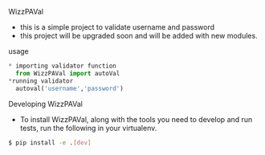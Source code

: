 WizzPAVal
* this is a simple project to validate username and password
* this project will be upgraded soon and will be added with new modules. 

usage 
```python
* importing validator function
  from WizzPAVal import autoVal
*running validator
  autoval('username','password')
```
Developing WizzPAVal
* To install WizzPAVal, along with the tools you need to develop
   and run tests, run the following
  in your virtualenv.
```bash
$ pip install -e .[dev]
```
